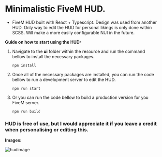 # Minimalistic FiveM HUD.

- FiveM HUD built with React + Typescript. Design was used from another HUD. Only way to edit the HUD for personal likings is only done within SCSS. Will make a more easily configurable NUI in the future.

**Guide on how to start using the HUD:**

1.  Navigate to the **ui** folder within the resource and run the command bellow to install the necessary packages.

        npm install

2.  Once all of the necessary packages are installed, you can run the code bellow to run a development server to edit the HUD.

        npm run start

3.  Or you can run the code bellow to build a production version for you FiveM server.

        npm run build

### HUD is free of use, but I would appreciate it if you leave a credit when personalising or editing this.

**Images:**

![hudimage](https://i.imgur.com/wG4d9Oc.png)

